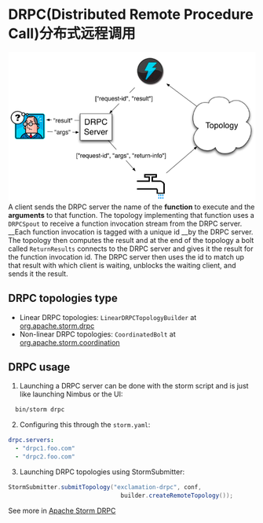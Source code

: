 # DRPC(Distributed Remote Procedure Call)分布式远程调用

![DRPC Workflow](./figures/drpc-workflow.png)
A client sends the DRPC server the name of the **function** to execute and the **arguments** to that function. The topology implementing that function uses a `DRPCSpout` to receive a function invocation stream from the DRPC server. __Each function invocation is tagged with a unique id  __by the DRPC server. The topology then computes the result and at the end of the topology a bolt called `ReturnResults` connects to the DRPC server and gives it the result for the function invocation id. The DRPC server then uses the id to match up that result with which client is waiting, unblocks the waiting client, and sends it the result.

## DRPC topologies type
- Linear DRPC topologies:
`LinearDRPCTopologyBuilder` at [org.apache.storm.drpc](https://github.com/apache/storm/tree/v1.1.0/storm-core/src/jvm/org/apache/storm/drpc)
- Non-linear DRPC topologies:
`CoordinatedBolt` at [org.apache.storm.coordination](https://github.com/apache/storm/tree/v1.1.0/storm-core/src/jvm/org/apache/storm/coordination)

## DRPC usage
1. Launching a DRPC server can be done with the storm script and is just like launching Nimbus or the UI:
``` bash
  bin/storm drpc
```
2. Configuring this through the `storm.yaml`:
```yaml
drpc.servers:
  - "drpc1.foo.com"
  - "drpc2.foo.com"
```
3. Launching DRPC topologies using StormSubmitter:
```java
StormSubmitter.submitTopology("exclamation-drpc", conf,
                                builder.createRemoteTopology());
```
See more in [Apache Storm DRPC](http://storm.apache.org/releases/1.1.0/Distributed-RPC.html)
